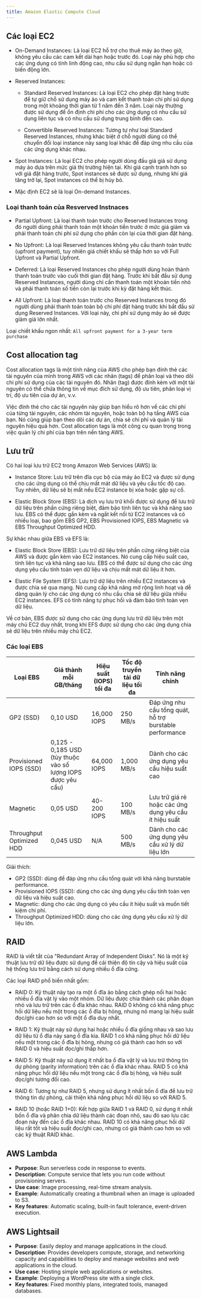 ```yaml
---
title: Amazon Elastic Compute Cloud
---
```


## Các loại EC2

- On-Demand Instances: Là loại EC2 hỗ trợ cho thuê máy ảo theo giờ, không yêu cầu các cam kết dài hạn hoặc trước đó. Loại này phù hợp cho các ứng dụng có tính linh động cao, nhu cầu sử dụng ngắn hạn hoặc có biến động lớn.

- Reserved Instances:

  - Standard Reserved Instances: Là loại EC2 cho phép đặt hàng trước để tự giữ chỗ sử dụng máy ảo và cam kết thanh toán chi phí sử dụng trong một khoảng thời gian từ 1 năm đến 3 năm. Loại này thường được sử dụng để ổn định chi phí cho các ứng dụng có nhu cầu sử dụng liên tục và có nhu cầu sử dụng trung bình đến cao.

  - Convertible Reserved Instances: Tương tự như loại Standard Reserved Instances, nhưng khác biệt ở chỗ người dùng có thể chuyển đổi loại instance này sang loại khác để đáp ứng nhu cầu của các ứng dụng khác nhau.

- Spot Instances: Là loại EC2 cho phép người dùng đấu giá giá sử dụng máy ảo dựa trên mức giá thị trường hiện tại. Khi giá cạnh tranh hơn so với giá đặt hàng trước, Spot instances sẽ được sử dụng, nhưng khi giá tăng trở lại, Spot instances có thể bị hủy bỏ.

- Mặc định EC2 sẽ là loại On-demand Instances.

### Loại thanh toán của Resverved Instnaces

- Partial Upfront: Là loại thanh toán trước cho Reserved Instances trong đó người dùng phải thanh toán một khoản tiền trước ở mức giá giảm và phải thanh toán chi phí sử dụng cho phần còn lại của thời gian đặt hàng.

- No Upfront: Là loại Reserved Instances không yêu cầu thanh toán trước (upfront payment), tuy nhiên giá chiết khấu sẽ thấp hơn so với Full Upfront và Partial Upfront.

- Deferred: Là loại Reserved Instances cho phép người dùng hoàn thành thanh toán trước vào cuối thời gian đặt hàng. Trước khi bắt đầu sử dụng Reserved Instances, người dùng chỉ cần thanh toán một khoản tiền nhỏ và phải thanh toán số tiền còn lại trước khi kỳ đặt hàng kết thúc.

- All Upfront: Là loại thanh toán trước cho Reserved Instances trong đó người dùng phải thanh toán toàn bộ chi phí đặt hàng trước khi bắt đầu sử dụng Reserved Instances. Với loại này, chi phí sử dụng máy ảo sẽ được giảm giá lớn nhất.

Loại chiết khấu ngon nhất: `All upfront payment for a 3-year term purchase`

## Cost allocation tag

Cost allocation tags là một tính năng của AWS cho phép bạn đính thẻ các tài nguyên của mình trong AWS với các nhãn (tags) để phân loại và theo dõi chi phí sử dụng của các tài nguyên đó. Nhãn (tag) được đính kèm với một tài nguyên có thể chứa thông tin về mục đích sử dụng, độ ưu tiên, phân loại vị trí, độ ưu tiên của dự án, v.v.

Việc đính thẻ cho các tài nguyên này giúp bạn hiểu rõ hơn về các chi phí của từng tài nguyên, các nhóm tài nguyên, hoặc toàn bộ hạ tầng AWS của bạn. Nó cũng giúp bạn theo dõi các dự án, chia sẻ chi phí và quản lý tài nguyên hiệu quả hơn. Cost allocation tags là một công cụ quan trọng trong việc quản lý chi phí của bạn trên nền tảng AWS.

## Lưu trữ

Có hai loại lưu trữ EC2 trong Amazon Web Services (AWS) là:

- Instance Store: Lưu trữ trên đĩa cục bộ của máy ảo EC2 và được sử dụng cho các ứng dụng có thể chịu mất mát dữ liệu và yêu cầu tốc độ cao. Tuy nhiên, dữ liệu sẽ bị mất nếu EC2 instance bị xóa hoặc gặp sự cố.

- Elastic Block Store (EBS): Là dịch vụ lưu trữ khối được sử dụng để lưu trữ dữ liệu trên phần cứng riêng biệt, đảm bảo tính liên tục và khả năng sao lưu. EBS có thể được gắn kèm và ngắt kết nối từ EC2 instances và có nhiều loại, bao gồm EBS GP2, EBS Provisioned IOPS, EBS Magnetic và EBS Throughput Optimized HDD.

Sự khác nhau giữa EBS và EFS là:

- Elastic Block Store (EBS): Lưu trữ dữ liệu trên phần cứng riêng biệt của AWS và được gắn kèm vào EC2 instances. Nó cung cấp hiệu suất cao, tính liên tục và khả năng sao lưu. EBS có thể được sử dụng cho các ứng dụng yêu cầu tính toàn vẹn dữ liệu và chịu mất mát dữ liệu ít hơn.

- Elastic File System (EFS): Lưu trữ dữ liệu trên nhiều EC2 instances và được chia sẻ qua mạng. Nó cung cấp khả năng mở rộng linh hoạt và dễ dàng quản lý cho các ứng dụng có nhu cầu chia sẻ dữ liệu giữa nhiều EC2 instances. EFS có tính năng tự phục hồi và đảm bảo tính toàn vẹn dữ liệu.

Về cơ bản, EBS được sử dụng cho các ứng dụng lưu trữ dữ liệu trên một máy chủ EC2 duy nhất, trong khi EFS được sử dụng cho các ứng dụng chia sẻ dữ liệu trên nhiều máy chủ EC2.

### Các loại EBS

| Loại EBS                 | Giá thành mỗi GB/tháng                                       | Hiệu suất (IOPS) tối đa | Tốc độ truyền tải dữ liệu tối đa | Tính năng chính                                         |
| ------------------------ | ------------------------------------------------------------ | ----------------------- | -------------------------------- | ------------------------------------------------------- |
| GP2 (SSD)                | 0,10 USD                                                     | 16,000 IOPS             | 250 MB/s                         | Đáp ứng nhu cầu tổng quát, hỗ trợ burstable performance |
| Provisioned IOPS (SSD)   | 0,125 - 0,185 USD (tùy thuộc vào số lượng IOPS được yêu cầu) | 64,000 IOPS             | 1,000 MB/s                       | Dành cho các ứng dụng yêu cầu hiệu suất cao             |
| Magnetic                 | 0,05 USD                                                     | 40-200 IOPS             | 100 MB/s                         | Lưu trữ giá rẻ hoặc các ứng dụng yêu cầu ít hiệu suất   |
| Throughput Optimized HDD | 0,045 USD                                                    | N/A                     | 500 MB/s                         | Dành cho các ứng dụng yêu cầu xử lý dữ liệu lớn         |

Giải thích:

- GP2 (SSD): dùng để đáp ứng nhu cầu tổng quát với khả năng burstable performance.
- Provisioned IOPS (SSD): dùng cho các ứng dụng yêu cầu tính toàn vẹn dữ liệu và hiệu suất cao.
- Magnetic: dùng cho các ứng dụng có yêu cầu ít hiệu suất và muốn tiết kiệm chi phí.
- Throughput Optimized HDD: dùng cho các ứng dụng yêu cầu xử lý dữ liệu lớn.

## RAID

RAID là viết tắt của "Redundant Array of Independent Disks". Nó là một kỹ thuật lưu trữ dữ liệu được sử dụng để cải thiện độ tin cậy và hiệu suất của hệ thống lưu trữ bằng cách sử dụng nhiều ổ đĩa cứng.

Các loại RAID phổ biến nhất gồm:

- RAID 0: Kỹ thuật này tạo ra một ổ đĩa ảo bằng cách ghép nối hai hoặc nhiều ổ đĩa vật lý vào một nhóm. Dữ liệu được chia thành các phân đoạn nhỏ và lưu trữ trên các ổ đĩa khác nhau. RAID 0 không có khả năng phục hồi dữ liệu nếu một trong các ổ đĩa bị hỏng, nhưng nó mang lại hiệu suất đọc/ghi cao hơn so với một ổ đĩa duy nhất.

- RAID 1: Kỹ thuật này sử dụng hai hoặc nhiều ổ đĩa giống nhau và sao lưu dữ liệu từ ổ đĩa này sang ổ đĩa kia. RAID 1 có khả năng phục hồi dữ liệu nếu một trong các ổ đĩa bị hỏng, nhưng có giá thành cao hơn so với RAID 0 và hiệu suất đọc/ghi thấp hơn.

- RAID 5: Kỹ thuật này sử dụng ít nhất ba ổ đĩa vật lý và lưu trữ thông tin dự phòng (parity information) trên các ổ đĩa khác nhau. RAID 5 có khả năng phục hồi dữ liệu nếu một trong các ổ đĩa bị hỏng, và hiệu suất đọc/ghi tương đối cao.

- RAID 6: Tương tự như RAID 5, nhưng sử dụng ít nhất bốn ổ đĩa để lưu trữ thông tin dự phòng, cải thiện khả năng phục hồi dữ liệu so với RAID 5.

- RAID 10 (hoặc RAID 1+0): Kết hợp giữa RAID 1 và RAID 0, sử dụng ít nhất bốn ổ đĩa và phân chia dữ liệu thành các đoạn nhỏ, sau đó sao lưu các đoạn này đến các ổ đĩa khác nhau. RAID 10 có khả năng phục hồi dữ liệu rất tốt và hiệu suất đọc/ghi cao, nhưng có giá thành cao hơn so với các kỹ thuật RAID khác.

## AWS Lambda
- **Purpose**: Run serverless code in response to events.
- **Description**: Compute service that lets you run code without provisioning servers.
- **Use case**: Image processing, real-time stream analysis.
- **Example**: Automatically creating a thumbnail when an image is uploaded to S3.
- **Key features**: Automatic scaling, built-in fault tolerance, event-driven execution.

## AWS Lightsail
- **Purpose**: Easily deploy and manage applications in the cloud.
- **Description**: Provides developers compute, storage, and networking capacity and capabilities to deploy and manage websites and web applications in the cloud.
- **Use case**: Hosting simple web applications or websites.
- **Example**: Deploying a WordPress site with a single click.
- **Key features**: Fixed monthly plans, integrated tools, managed databases.